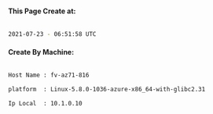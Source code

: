 
   
#### This Page Create at:

```bash

2021-07-23 - 06:51:58 UTC

```

#### Create By Machine:

```bash

Host Name : fv-az71-816

platform  : Linux-5.8.0-1036-azure-x86_64-with-glibc2.31

Ip Local  : 10.1.0.10

```

